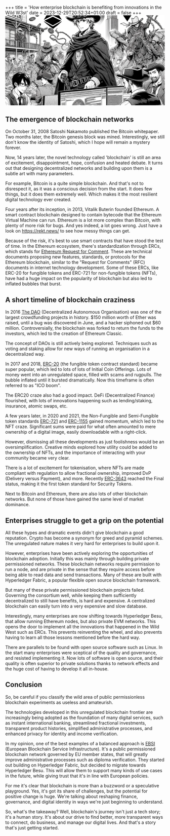 +++
title = 'How enterprise blockchain is benefiting from innovations in the Wild W3st'
date = 2023-12-29T20:52:34+01:00
draft = false
+++
![Image alt](main.png)
## The emergence of blockchain networks

On October 31, 2008 Satoshi Nakamoto published the  Bitcoin  whitepaper. Two months later, the Bitcoin genesis block was mined. Interestingly, we still don't know the identity of Satoshi, which I hope will remain a mystery forever.

Now, 14 years later, the novel technology called 'blockchain' is still an area of excitement, disappointment, hope, confusion and heated debate. It turns out that designing decentralized networks and building upon them is a subtle art with many parameters.

For example, Bitcoin is a quite  simple  blockchain. And that's not to disrespect it, as it was a conscious decision from the start. It does few things, but it does them extremely well. Which makes it the most resilient digital technology ever created.

Four years after its inception, in 2013, Vitalik Buterin founded  Ethereum. A  smart contract  blockchain designed to contain bytecode that the Ethereum Virtual Machine can run. Ethereum is a lot more complex than Bitcoin, with plenty of more risk for bugs. And yes indeed, a lot goes wrong. Just have a look on  <https://rekt.news/>  to see how messy things can get.

Because of the risk, it's best to use smart contracts that have stood the test of time. In the Ethereum ecosystem, there's standardization through ERCs, which stands for  [Ethereum Request for Comment](https://eips.ethereum.org/erc). These are technical documents proposing new features, standards, or protocols for the Ethereum blockchain, similar to the "Request for Comments" (RFC) documents in internet technology development. Some of these ERCs, like ERC-20 for fungible tokens and ERC-721 for non-fungible tokens (NFTs), have had a huge impact on the popularity of blockchain but also led to inflated bubbles that burst.

## A short timeline of blockchain craziness

In  2016  [The DAO](https://en.wikipedia.org/wiki/The_DAO)  (Decentralized Autonomous Organisation) was one of the largest crowdfunding projects in history. $150 million worth of Ether was raised, until a bug was discovered in June, and a hacker siphoned out $60 million. Controversially, the blockchain was forked to return the funds to the investors, which led to the creation of Ethereum Classic.

The concept of DAOs is still actively being explored. Techniques such as voting and staking allow for new ways of running an organisation in a decentralized way.

In  2017 and 2018,  [ERC-20](https://eips.ethereum.org/EIPS/eip-20)  (the fungible token contract standard) became super popular, which led to lots of lots of Initial Coin Offerings. Lots of money went into an unregulated space, filled with scams and rugpulls. The bubble inflated until it bursted dramatically. Now this timeframe is often referred to as "ICO boom".

The ERC20 craze also had a good impact. DeFi (Decentralized Finance) flourished, with lots of innovations happening such as lending/staking, insurance, atomic swaps, etc.

A few years later, in  2020 and 2021, the Non-Fungible and Semi-Fungible token standards  [ERC-721](https://eips.ethereum.org/EIPS/eip-721)  and  [ERC-1155](https://eips.ethereum.org/EIPS/eip-1155)  gained momentum, which led to the NFT craze. Significant sums were paid for what often amounted to mere ownership of a digital image, easily downloadable with a right-click.

However, dismissing all these developments as just foolishness would be an oversimplification. Creative minds explored how  utility  could be added to the ownership of NFTs, and the importance of interacting with your community became very clear.

There is a lot of excitement for  tokenisation, where NFTs are made compliant with regulation to allow fractional ownership, improved DvP (Delivery versus Payment), and more. Recently  [ERC-3643](https://eips.ethereum.org/EIPS/eip-3643)  reached the Final status, making it the first token standard for Security Tokens.

Next to Bitcoin and Ethereum, there are also lots of other blockchain networks. But none of those have gained the same level of market dominance.

## Enterprises struggle to get a grip on the potential

All these hypes and dramatic events didn't give blockchain a good reputation. Crypto has become a synonym for greed and pyramid schemes. The unregulated nature makes it very hard for enterprises to build upon it.

However, enterprises have been actively exploring the opportunities of blockchain adoption. Initially this was mainly through building private permissioned networks. These blockchain networks require permission to run a node, and are private in the sense that they require access before being able to read data and send transactions. Many of these are built with Hyperledger Fabric, a popular flexible open source blockchain framework.

But many of these private permissioned blockchain projects failed. Governing the consortium well, while keeping them sufficiently decentralized to still have benefits, is hard and expensive. A centralized blockchain can easily turn into a very expensive and slow database.

Interestingly, many enterprises are now shifting towards Hyperledger Besu, that allow running Ethereum nodes, but also private EVM networks. This opens the door to implement all the innovations that happened in the Wild West such as ERCs. This prevents reinventing the wheel, and also prevents having to learn all those lessons mentioned before the hard way.

There are parallels to be found with open source software such as Linux. In the start many enterprises were sceptical of the quality and governance, and resisted implementing it. Now lots of software is open source, and their quality is often superior to private solutions thanks to network effects and the huge cost of having to develop it all in-house.

## Conclusion

So, be careful  if you classify the wild area of public permissionless blockchain experiments as useless and amateurish.

The technologies developed in this unregulated blockchain frontier are increasingly being adopted as the foundation of many digital services, such as instant international banking, streamlined fractional investments, transparent product histories, simplified administrative processes, and enhanced privacy for identity and income verification.

In my opinion, one of the best examples of a balanced approach is  [EBSI](https://ec.europa.eu/digital-building-blocks/sites/display/EBSI/Home)  (European Blockchain Service Infrastructure). It's a public permissioned blockchain network governed by EU member states, that will greatly improve administrative processes such as diploma verification. They started out building on Hyperledger Fabric, but decided to migrate towards Hyperledger Besu. This will allow them to support many kinds of use cases in the future, while giving trust that it's in line with European policies.

For me it's clear that blockchain is more than a buzzword or a speculative playground. Yes, it's got its share of challenges, but the potential for positive change is huge. We're talking about reshaping finance, governance, and digital identity in ways we're just beginning to understand.

So, what's the takeaway? Well, blockchain's journey isn't just a tech story; it's a human story. It's about our drive to find better, more transparent ways to connect, do business, and manage our digital lives. And that's a story that's just getting started.